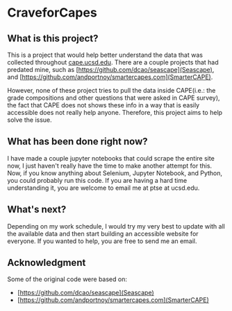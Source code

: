 # CraveforCapes
## What is this project?
This is a project that would help better understand the data that was collected throughout [cape.ucsd.edu](CAPE (Course and Professor Evaluations)). 
There are a couple projects that had predated mine, such as [https://github.com/dcao/seascape](Seascape), and [https://github.com/andportnoy/smartercapes.com](SmarterCAPE). 

However, none of these project tries to pull the data inside CAPE(i.e.: the grade compositions and other questions that were asked in CAPE survey), the fact that
CAPE does not shows these info in a way that is easily accessible does not really help anyone. Therefore, this project aims to help solve the issue.

## What has been done right now?
I have made a couple jupyter notebooks that could scrape the entire site now, I just haven't really have the time to make another attempt for this. Now, 
if you know anything about Selenium, Jupyter Notebook, and Python, you could probably run this code. If you are having a hard time understanding it, you are welcome to
email me at ptse at ucsd.edu.

## What's next?
Depending on my work schedule, I would try my very best to update with all the available data and then start building an accessible website for everyone. 
If you wanted to help, you are free to send me an email.

## Acknowledgment 
Some of the original code were based on:
* [https://github.com/dcao/seascape](Seascape)
* [https://github.com/andportnoy/smartercapes.com](SmarterCAPE)
